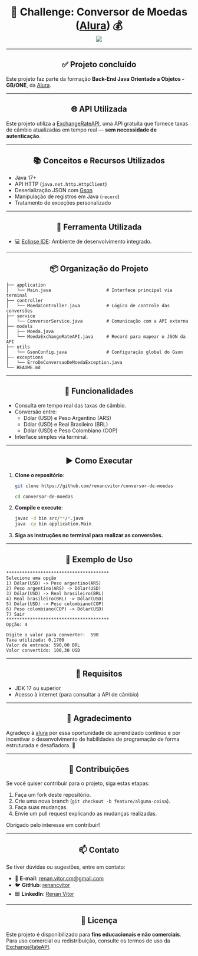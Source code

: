 <h1 align="center">💱 Challenge: Conversor de Moedas (<a href="https://www.alura.com.br">Alura</a>) 💰<br>
  <img src="https://img.shields.io/badge/status-Concluído-brightgreen">
</h1>

---

<h2 align="center">✅ Projeto concluído</h2>

Este projeto faz parte da formação **Back-End Java Orientado a Objetos - GB/ONE**, da [Alura](https://www.alura.com.br).

---

<h2 align="center">🌐 API Utilizada</h2>

Este projeto utiliza a [ExchangeRateAPI](https://www.exchangerate-api.com/), uma API gratuita que fornece taxas de câmbio atualizadas em tempo real — **sem necessidade de autenticação**.

---

<h2 align="center">📚 Conceitos e Recursos Utilizados</h2>

- Java 17+
- API HTTP (`java.net.http.HttpClient`)
- Deserialização JSON com [Gson](https://github.com/google/gson)
- Manipulação de registros em Java (`record`)
- Tratamento de exceções personalizado

---

<h2 align="center">🧰 Ferramenta Utilizada</h2>

- 💻 [Eclipse IDE](https://www.eclipse.org/): Ambiente de desenvolvimento integrado.

---

<h2 align="center">📦 Organização do Projeto</h2>

```plaintext
├── application
│   └── Main.java                     # Interface principal via terminal
├── controller
│   └── MoedaController.java          # Lógica de controle das conversões
├── service
│   └── ConversorService.java         # Comunicação com a API externa
├── models
│   ├── Moeda.java
│   └── MoedaExchangeRateAPI.java     # Record para mapear o JSON da API
├── utils
│   └── GsonConfig.java               # Configuração global do Gson
├── exceptions
│   └── ErroDeConversaoDeMoedaException.java
└── README.md
```

---

<h2 align="center">🧮 Funcionalidades</h2>

- Consulta em tempo real das taxas de câmbio.
- Conversão entre:
  - Dólar (USD) e Peso Argentino (ARS)
  - Dólar (USD) e Real Brasileiro (BRL)
  - Dólar (USD) e Peso Colombiano (COP)
- Interface simples via terminal.

---

<h2 align="center">▶️ Como Executar</h2>

1. **Clone o repositório**:
   ```bash
   git clone https://github.com/renancvitor/conversor-de-moedas
   ```
   ```bash
   cd conversor-de-moedas
   ```
2. **Compile e execute**:
   ```bash
   javac -d bin src/**/*.java
   java -cp bin application.Main
   ```
3. **Siga as instruções no terminal para realizar as conversões.**

---

<h2 align="center">📌 Exemplo de Uso</h2>

```text
***************************************
Selecione uma opção
1) Dólar(USD) -> Peso argentino(ARS)
2) Peso argentino(ARS) -> Dólar(USD)
3) Dólar(USD) -> Real brasileiro(BRL)
4) Real brasileiro(BRL) -> Dólar(USD)
5) Dólar(USD) -> Peso colombiano(COP)
6) Peso colombiano(COP) -> Dólar(USD)
7) Sair
***************************************
Opção: 4

Digite o valor para converter:  590
Taxa utilizada: 0,1700
Valor de entrada: 590,00 BRL
Valor convertido: 100,30 USD
```
---

<h2 align="center">🔧 Requisitos</h2>

- JDK 17 ou superior
- Acesso à internet (para consultar a API de câmbio)

---

<h2 align="center">📢 Agradecimento</h2>

Agradeço à [alura](https://www.alura.com.br) por essa oportunidade de aprendizado contínuo e por incentivar o desenvolvimento de habilidades de programação de forma estruturada e desafiadora. 🚀

---

<h2 align="center">🤝 Contribuições</h2>

Se você quiser contribuir para o projeto, siga estas etapas:

1. Faça um fork deste repositório.
2. Crie uma nova branch (`git checkout -b feature/alguma-coisa`).
3. Faça suas mudanças.
4. Envie um pull request explicando as mudanças realizadas.

Obrigado pelo interesse em contribuir!

---

<h2 align="center">📫 Contato</h2>

Se tiver dúvidas ou sugestões, entre em contato:

- 📧 **E-mail**: [renan.vitor.cm@gmail.com](mailto:renan.vitor.cm@gmail.com)
- 🐦 **GitHub**: [renancvitor](https://github.com/renancvitor)
- 🟦 **LinkedIn**: [Renan Vitor](https://www.linkedin.com/in/renan-vitor-developer/)

---

<h2 align="center">📄 Licença</h2>

Este projeto é disponibilizado para **fins educacionais e não comerciais**.  
Para uso comercial ou redistribuição, consulte os termos de uso da [ExchangeRateAPI](https://www.exchangerate-api.com/docs/overview#pricing).

